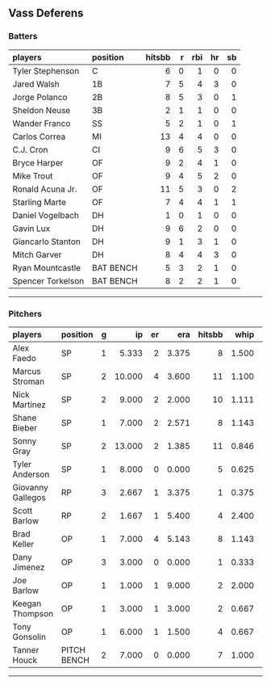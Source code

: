 ## Vass Deferens

### Batters

 
|players           |position  | hitsbb|  r| rbi| hr| sb| 
|:-----------------|:---------|------:|--:|---:|--:|--:| 
|Tyler Stephenson  |C         |      6|  0|   1|  0|  0| 
|Jared Walsh       |1B        |      7|  5|   4|  3|  0| 
|Jorge Polanco     |2B        |      8|  5|   3|  0|  1| 
|Sheldon Neuse     |3B        |      2|  1|   1|  0|  0| 
|Wander Franco     |SS        |      5|  2|   1|  0|  1| 
|Carlos Correa     |MI        |     13|  4|   4|  0|  0| 
|C.J. Cron         |CI        |      9|  6|   5|  3|  0| 
|Bryce Harper      |OF        |      9|  2|   4|  1|  0| 
|Mike Trout        |OF        |      9|  4|   5|  2|  0| 
|Ronald Acuna Jr.  |OF        |     11|  5|   3|  0|  2| 
|Starling Marte    |OF        |      7|  4|   4|  1|  1| 
|Daniel Vogelbach  |DH        |      1|  0|   1|  0|  0| 
|Gavin Lux         |DH        |      9|  6|   2|  0|  0| 
|Giancarlo Stanton |DH        |      9|  1|   3|  1|  0| 
|Mitch Garver      |DH        |      8|  4|   4|  3|  0| 
|Ryan Mountcastle  |BAT BENCH |      5|  3|   2|  1|  0| 
|Spencer Torkelson |BAT BENCH |      8|  2|   2|  1|  0| 


* * *

### Pitchers

 
|players           |position    |  g|     ip| er|   era| hitsbb|  whip| so|  w| sv| 
|:-----------------|:-----------|--:|------:|--:|-----:|------:|-----:|--:|--:|--:| 
|Alex Faedo        |SP          |  1|  5.333|  2| 3.375|      8| 1.500|  2|  1|  0| 
|Marcus Stroman    |SP          |  2| 10.000|  4| 3.600|     11| 1.100| 14|  1|  0| 
|Nick Martinez     |SP          |  2|  9.000|  2| 2.000|     10| 1.111| 11|  0|  0| 
|Shane Bieber      |SP          |  1|  7.000|  2| 2.571|      8| 1.143| 10|  0|  0| 
|Sonny Gray        |SP          |  2| 13.000|  2| 1.385|     11| 0.846| 15|  2|  0| 
|Tyler Anderson    |SP          |  1|  8.000|  0| 0.000|      5| 0.625|  8|  1|  0| 
|Giovanny Gallegos |RP          |  3|  2.667|  1| 3.375|      1| 0.375|  5|  0|  1| 
|Scott Barlow      |RP          |  2|  1.667|  1| 5.400|      4| 2.400|  1|  0|  0| 
|Brad Keller       |OP          |  1|  7.000|  4| 5.143|      8| 1.143|  4|  0|  0| 
|Dany Jimenez      |OP          |  3|  3.000|  0| 0.000|      1| 0.333|  3|  0|  3| 
|Joe Barlow        |OP          |  1|  1.000|  1| 9.000|      2| 2.000|  1|  0|  0| 
|Keegan Thompson   |OP          |  1|  3.000|  1| 3.000|      2| 0.667|  4|  1|  0| 
|Tony Gonsolin     |OP          |  1|  6.000|  1| 1.500|      4| 0.667|  7|  0|  0| 
|Tanner Houck      |PITCH BENCH |  2|  7.000|  0| 0.000|      7| 1.000|  9|  1|  0| 


* * *



